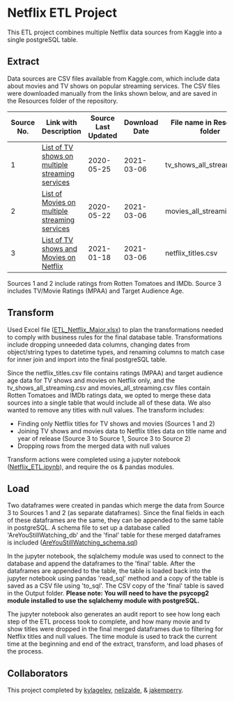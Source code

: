 # Netflix ETL Project

This ETL project combines multiple Netflix data sources from Kaggle into a single postgreSQL table.

## Extract

Data sources are CSV files available from Kaggle.com, which include data about movies and TV shows on popular streaming services.  The CSV files were downloaded manually from the links shown below, and are saved in the Resources folder of the repository.

|Source No.|Link with Description|Source Last Updated|Download Date|File name in Resources folder|
|---|---|---|---|---|
|1|[List of TV shows on multiple streaming services](https://www.kaggle.com/ruchi798/tv-shows-on-netflix-prime-video-hulu-and-disney)|2020-05-25|2021-03-06|tv_shows_all_streaming.csv|
|2|[List of Movies on multiple streaming services](https://www.kaggle.com/ruchi798/movies-on-netflix-prime-video-hulu-and-disney)|2020-05-22|2021-03-06|movies_all_streaming.csv|
|3|[List of TV shows and Movies on Netflix](https://www.kaggle.com/shivamb/netflix-shows)|2021-01-18|2021-03-06|netflix_titles.csv|

Sources 1 and 2 include ratings from Rotten Tomatoes and IMDb.  Source 3 includes TV/Movie Ratings (MPAA) and Target Audience Age.

## Transform
Used Excel file ([ETL_Netflix_Major.xlsx](ETL_Plan/ETL_Netflix_Major.xlsx)) to plan the transformations needed to comply with business rules for the final database table.  Transformations include dropping unneeded data columns, changing dates from object/string types to datetime types, and renaming columns to match case for inner join and import into the final postgreSQL table.

Since the netflix_titles.csv file contains ratings (MPAA) and target audience age data for TV shows and movies on Netflix only, and the tv_shows_all_streaming.csv and movies_all_streaming.csv files contain Rotten Tomatoes and IMDb ratings data, we opted to merge these data sources into a single table that would include all of these data.  We also wanted to remove any titles with null values.  The transform includes:
- Finding only Netflix titles for TV shows and movies (Sources 1 and 2)
- Joining TV shows and movies data to Netflix titles data on title name and year of release (Source 3 to Source 1, Source 3 to Source 2)
- Dropping rows from the merged data with null values

Transform actions were completed using a jupyter notebook ([Netflix_ETL.ipynb](Netflix_ETL.ipynb)), and require the os & pandas modules.

## Load

Two dataframes were created in pandas which merge the data from Source 3 to Sources 1 and 2 (as separate dataframes).  Since the final fields in each of these dataframes are the same, they can be appended to the same table in postgreSQL.  A schema file to set up a database called 'AreYouStillWatching_db' and the 'final' table for these merged dataframes is included ([AreYouStillWatching_schema.sql](AreYouStillWatching_schema.sql))

In the jupyter notebook, the sqlalchemy module was used to connect to the database and append the dataframes to the 'final' table.  After the dataframes are appended to the table, the table is loaded back into the jupyter notebook using pandas 'read_sql' method and a copy of the table is saved as a CSV file using 'to_sql'.  The CSV copy of the 'final' table is saved in the Output folder. __Please note: You will need to have the psycopg2 module installed to use the sqlalchemy module with postgreSQL.__

The jupyter notebook also generates an audit report to see how long each step of the ETL process took to complete, and how many movie and tv show titles were dropped in the final merged dataframes due to filtering for Netflix titles and null values.  The time module is used to track the current time at the beginning and end of the extract, transform, and load phases of the process.

## Collaborators

This project completed by 
[kylagelev](https://github.com/kylagelev),
[nelizalde](https://github.com/nelizalde), &
[jakemperry](https://github.com/jakemperry).